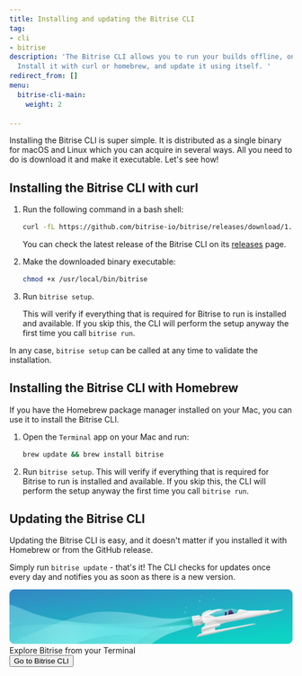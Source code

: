 ```yaml
---
title: Installing and updating the Bitrise CLI
tag:
- cli
- bitrise
description: 'The Bitrise CLI allows you to run your builds offline, on your own machine.
  Install it with curl or homebrew, and update it using itself. '
redirect_from: []
menu:
  bitrise-cli-main:
    weight: 2

---
```

Installing the Bitrise CLI is super simple. It is distributed as a single binary for macOS and Linux which you can acquire in several ways. All you need to do is download it and make it executable. Let's see how!

## Installing the Bitrise CLI with curl

1. Run the following command in a bash shell:

   ``` bash
   curl -fL https://github.com/bitrise-io/bitrise/releases/download/1.38.0/bitrise-$(uname -s)-$(uname -m) > /usr/local/bin/bitrise
   ```

   You can check the latest release of the Bitrise CLI on its [releases](https://github.com/bitrise-io/bitrise/releases) page.
2. Make the downloaded binary executable:

   ``` bash
   chmod +x /usr/local/bin/bitrise
   ```
3. Run `bitrise setup`. 

   This will verify if everything that is required for Bitrise to run is installed and available. If you skip this, the CLI will perform the setup anyway the first time you call `bitrise run`.

In any case, `bitrise setup` can be called at any time to validate the installation.

## Installing the Bitrise CLI with Homebrew

If you have the Homebrew package manager installed on your Mac, you can use it to install the Bitrise CLI.

1. Open the `Terminal` app on your Mac and run:

   ``` bash
   brew update && brew install bitrise
   ```
2. Run `bitrise setup`. This will verify if everything that is required for Bitrise to run is installed and available. If you skip this, the CLI will perform the setup anyway the first time you call `bitrise run`.

## Updating the Bitrise CLI

Updating the Bitrise CLI is easy, and it doesn't matter if you installed it with Homebrew or from the GitHub release.

Simply run `bitrise update` - that's it! The CLI checks for updates once every day and notifies you as soon as there is a new version.

<div class="banner">
<img src="/assets/images/banner-bg-888x170.png" style="border: none;">
<div class="deploy-text">Explore Bitrise from your Terminal</div>
<a target="_blank" href="https://app.bitrise.io/cli"><button class="button">Go to Bitrise CLI</button></a>
</div>